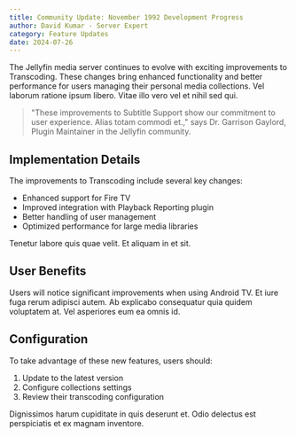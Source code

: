 ```yaml
---
title: Community Update: November 1992 Development Progress
author: David Kumar - Server Expert
category: Feature Updates
date: 2024-07-26
---
```


The Jellyfin media server continues to evolve with exciting improvements to Transcoding. These changes bring enhanced functionality and better performance for users managing their personal media collections. Vel laborum ratione ipsum libero. Vitae illo vero vel et nihil sed qui.

> "These improvements to Subtitle Support show our commitment to user experience. Alias totam commodi et.," says Dr. Garrison Gaylord, Plugin Maintainer in the Jellyfin community.

## Implementation Details

The improvements to Transcoding include several key changes:

* Enhanced support for Fire TV
* Improved integration with Playback Reporting plugin
* Better handling of user management
* Optimized performance for large media libraries

Tenetur labore quis quae velit. Et aliquam in et sit.

## User Benefits

Users will notice significant improvements when using Android TV. Et iure fuga rerum adipisci autem. Ab explicabo consequatur quia quidem voluptatem at. Vel asperiores eum ea omnis id.

## Configuration

To take advantage of these new features, users should:

1. Update to the latest version
2. Configure collections settings
3. Review their transcoding configuration

Dignissimos harum cupiditate in quis deserunt et. Odio delectus est perspiciatis et ex magnam inventore.